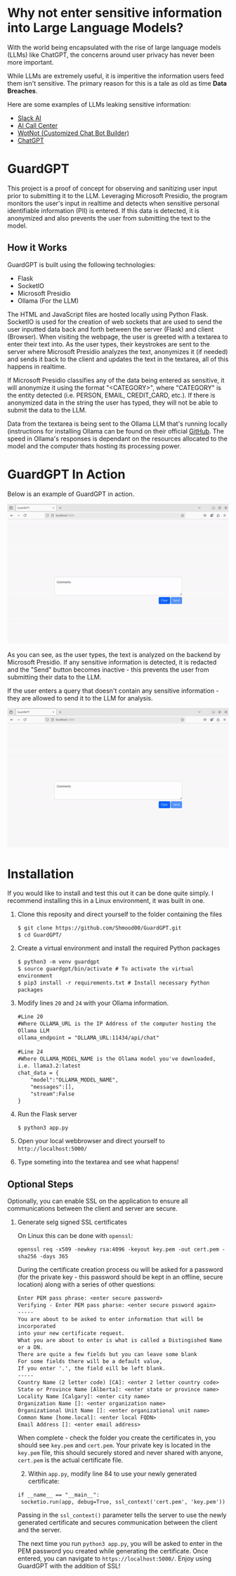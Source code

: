 # Why not enter sensitive information into Large Language Models?
With the world being encapsulated with the rise of large language models (LLMs) like ChatGPT, the concerns around user privacy has never been more important.

While  LLMs are extremely useful, it is imperitive the information users feed them isn't sensitive. The primary reason for this is a tale as old as time **Data Breaches**.

Here are some examples of LLMs leaking sensitive information:
* [Slack AI](https://www.theregister.com/2024/08/21/slack_ai_prompt_injection/)
* [AI Call Center](https://www.techradar.com/pro/security/millions-of-conversations-leaked-after-ai-call-center-hacked)
* [WotNot  (Customized Chat Bot Builder)](https://cybernews.com/security/wotnot-exposes-346k-sensitive-customer-files/)
* [ChatGPT](https://www.spiceworks.com/tech/artificial-intelligence/news/chatgpt-leaks-sensitive-user-data-openai-suspects-hack/)

# GuardGPT

This project is a proof of concept for observing and sanitizing user input prior to submitting it to the LLM. Leveraging Microsoft Presidio, the program monitors the user's input in realtime and detects when sensitive personal identifiable information (PII) is entered. If this data is detected, it is anonymized and also prevents the user from submitting the text to the model.

## How it Works
GuardGPT is built using the following technologies:
* Flask 
* SocketIO
* Microsoft Presidio
* Ollama (For the LLM)

The HTML and JavaScript files are hosted locally using Python Flask. SocketIO is used for the creation of web sockets that are used to send the user inputted data back and forth between the server (Flask) and client (Browser). When visiting the webpage, the user is greeted with a textarea to enter their text into. As the user types, their keystrokes are sent to the server where Microsoft Presidio analyzes the text, anonymizes it (if needed) and sends it back to the client and updates the text in the textarea, all of this happens in realtime.

If Microsoft Presidio classifies any of the data being entered as sensitive, it will anonymize it using the format "\<CATEGORY>", where "CATEGORY" is the entity detected (i.e. PERSON, EMAIL, CREDIT_CARD, etc.). If there is anonymized data in the string the user has typed, they will not be able to submit the data to the LLM.

Data from the textarea is being sent to the Ollama LLM that's running locally (instructions for installing Ollama can be found on their official [GitHub](https://github.com/ollama/ollama). The speed in Ollama's responses is dependant on the resources allocated to the model and the computer thats hosting its processing power.

# GuardGPT In Action
Below is an example of GuardGPT in action.

![guardgpt-anonymized](images/guargpt-anonymized.gif)

As you can see, as the user types, the text is analyzed on the backend by Microsoft Presidio. If any sensitive information is detected, it is redacted and the "Send" button becomes inactive - this prevents the user from submitting their data to the LLM.

If the user enters a query that doesn't contain any sensitive information - they are allowed to send it to the LLM for analysis.

![guardgpt-working](images/guargpt-working.gif)

# Installation


If you would like to install and test this out it can be done quite simply. I recommend installing this in a Linux environment, it was built in one.
1. Clone this reposity and direct yourself to the folder containing the files
    ```
	$ git clone https://github.com/Shmood00/GuardGPT.git
	$ cd GuardGPT/
	```
	
2. Create a virtual environment and install the required Python packages
    ```
	$ python3 -m venv guardgpt
	$ source guardgpt/bin/activate # To activate the virtual environment
	$ pip3 install -r requirements.txt # Install necessary Python packages
	```

3. Modify lines `20` and `24` with your Ollama information.
    ```
	#Line 20
	#Where OLLAMA_URL is the IP Address of the computer hosting the Ollama LLM
	ollama_endpoint = "OLLAMA_URL:11434/api/chat" 
	
	#Line 24
	#Where OLLAMA_MODEL_NAME is the Ollama model you've downloaded, i.e. llama3.2:latest
	chat_data = {
    	"model":"OLLAMA_MODEL_NAME",
    	"messages":[],
    	"stream":False
	}
	```


4. Run the Flask server
    ```
	$ python3 app.py
	```

5. Open your local webbrowser and direct yourself to `http://localhost:5000/`
6. Type someting into the textarea and see what happens!

## Optional Steps
Optionally, you can enable SSL on the application to ensure all communications between the client and server are secure.

1. Generate selg signed SSL certificates

   On Linux this can be done with `openssl`:
   ```
   openssl req -x509 -newkey rsa:4096 -keyout key.pem -out cert.pem -sha256 -days 365
   ```
   During the certificate creation process ou will be asked for a password (for the private key - this password should be kept in an offline, secure location) along with a series of other questions:

   ```
   Enter PEM pass phrase: <enter secure password>
   Verifying - Enter PEM pass pharse: <enter secure pssword again>
   -----
   You are about to be asked to enter information that will be incorporated
   into your new certificate request.
   What you are about to enter is what is called a Distingished Name or a DN.
   There are quite a few fields but you can leave some blank
   For some fields there will be a default value,
   If you enter '.', the field eill be left blank.
   -----
   Country Name (2 letter code) [CA]: <enter 2 letter country code>
   State or Province Name [Alberta]: <enter state or province name>
   Locality Name [Calgary]: <enter city name>
   Organization Name []: <enter organization name>
   Organizational Unit Name []: <enter organizational unit name>
   Common Name [home.local]: <enter local FQDN>
   Email Address []: <enter email address>	
   ```
   When complete - check the folder you create the certificates in, you should see `key.pem` and `cert.pem`. Your private key is located in the `key.pem` file, this should securely stored and never shared with anyone, `cert.pem` is the actual certificate file.

   2. Within `app.py`, modify line 84 to use your newly generated certificate:
   ```
   if __name__ == "__main__":
   	socketio.run(app, debug=True, ssl_context('cert.pem', 'key.pem'))
   ```
   Passing in the `ssl_context()` parameter tells the server to use the newly generated certificate and secures communication between the client and the server.

   The next time you run `python3 app.py`, you will be asked to enter in the PEM password you created while generating the certificate. Once entered, you can navigate to `https://localhost:5000/`. Enjoy using GuardGPT with the addition of SSL!

